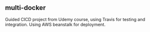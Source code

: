 ## multi-docker

Guided CICD project from Udemy course, using Travis for testing and integration. Using AWS beanstalk for deployment.

